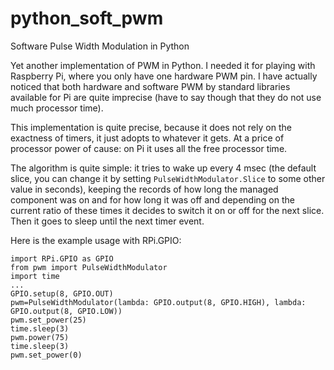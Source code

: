 python_soft_pwm
===============

Software Pulse Width Modulation in Python

Yet another implementation of PWM in Python. I needed it for playing with Raspberry Pi, where you only have one hardware PWM pin. I have actually noticed that both hardware and software PWM by standard libraries available for Pi are quite imprecise (have to say though that they do not use much processor time). 

This implementation is quite precise, because it does not rely on the exactness of timers, it just adopts to whatever it gets. At a price of processor power of cause: on Pi it uses all the free processor time. 

The algorithm is quite simple: it tries to wake up every 4 msec (the default slice, you can change it by setting  `PulseWidthModulator.Slice` to some other value in seconds), keeping the records of how long the managed component was on and for how long it was off and depending on the current ratio of these times it decides to switch it on or off for the next slice. Then it goes to sleep until the next timer event.

Here is the example usage with RPi.GPIO:

```
import RPi.GPIO as GPIO
from pwm import PulseWidthModulator
import time
...
GPIO.setup(8, GPIO.OUT)
pwm=PulseWidthModulator(lambda: GPIO.output(8, GPIO.HIGH), lambda: GPIO.output(8, GPIO.LOW))
pwm.set_power(25)
time.sleep(3)
pwm.power(75)
time.sleep(3)
pwm.set_power(0)
```

